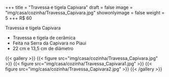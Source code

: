 +++
title = "Travessa e tigela Capivara"
draft = false
image = "img/casa/cozinha/Travessa_Capivara.jpg"
showonlyimage = false
weight = 5
+++
<span class="price">R$ 60</span>

<!--more-->

Travessa e tigela Capivara

- Travessa e tigela de cerâmica
- Feita na Serra da Capivara no Piaui
- 22 cm e 13,5 cm de diâmetro


{{< gallery >}}
{{< figure src="img/casa/cozinha/Travessa_Capivara.jpg" >}}
{{< figure src="img/casa/cozinha/Travessa_Capivara1.jpg" >}}
{{< figure src="img/casa/cozinha/Travessa_Capivara2.jpg" >}}
{{< /gallery >}}

